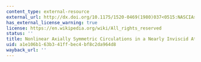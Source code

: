 ```yaml
---
content_type: external-resource
external_url: http://dx.doi.org/10.1175/1520-0469(1980)037<0515:NASCIA>2.0.CO;2
has_external_license_warning: true
license: https://en.wikipedia.org/wiki/All_rights_reserved
status: ''
title: Nonlinear Axially Symmetric Circulations in a Nearly Inviscid Atmosphere
uid: a1e106b1-63b3-41ff-bec4-bf8c2da964d8
wayback_url: ''
---
```

